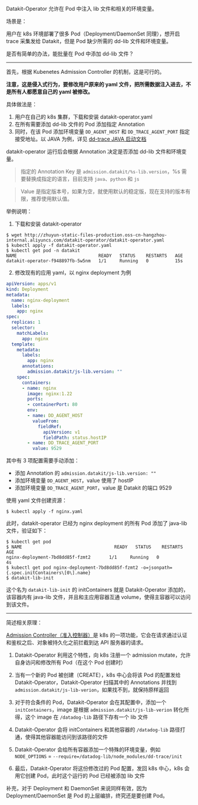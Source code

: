 Datakit-Operator 允许在 Pod 中注入 lib 文件和相关的环境变量。

场景是：

用户在 k8s 环境部署了很多 Pod（Deployment/DaemonSet 同理），想开启 trace 采集发给 Datakit，但是 Pod 缺少所需的 dd-lib 文件和环境变量。

是否有简单的办法，能批量在 Pod 中添加 dd-lib 文件？

---


首先，根据 Kubenetes Admission Controller 的机制，这是可行的。

**注意，这是侵入式行为，要修改用户原来的 yaml 文件，把所需数据注入进去，不是所有人都愿意自己的 yaml 被修改。**


具体做法是：

1. 用户在自己的 k8s 集群，下载和安装 datakit-operator.yaml
2. 在所有需要添加 dd-lib 文件的 Pod 添加指定 Annotation
3. 同时，在该 Pod 添加环境变量 `DD_AGENT_HOST` 和 `DD_TRACE_AGENT_PORT` 指定接受地址。以 JAVA 为例，详见 [dd-trace JAVA 启动文档](https://docs.guance.com/datakit/ddtrace-java/#start-options)

datakit-operator 运行后会根据 Annotation 决定是否添加 dd-lib 文件和环境变量。

> 指定的 Annotation Key 是 `admission.datakit/%s-lib.version`，%s 需要替换成指定的语言，目前支持 `java`、`python` 和 `js`

>  Value 是指定版本号，如果为空，就使用默认的稳定版，现在支持的版本有限，推荐使用默认值。

举例说明：

1. 下载和安装 datakit-operator

```shell
$ wget http://zhuyun-static-files-production.oss-cn-hangzhou-internal.aliyuncs.com/datakit-operator/datakit-operator.yaml
$ kubectl apply -f datakit-operator.yaml
$ kubectl get pod -n datakit
NAME                               READY   STATUS    RESTARTS   AGE
datakit-operator-f948897fb-5w5nm   1/1     Running   0          15s
```

2. 修改现有的应用 yaml，以 nginx deployment 为例

```yaml
apiVersion: apps/v1
kind: Deployment
metadata:
  name: nginx-deployment
  labels:
    app: nginx
spec:
  replicas: 1
  selector:
    matchLabels:
      app: nginx
  template:
    metadata:
      labels:
        app: nginx
      annotations:
        admission.datakit/js-lib.version: ""
    spec:
      containers:
      - name: nginx
        image: nginx:1.22
        ports:
        - containerPort: 80
        env:
        - name: DD_AGENT_HOST
          valueFrom:
            fieldRef:
              apiVersion: v1
              fieldPath: status.hostIP
        - name: DD_TRACE_AGENT_PORT
          value: 9529
```

其中有 3 项配置需要手动添加：

- 添加 Annotation 的 `admission.datakit/js-lib.version: ""`
- 添加环境变量 `DD_AGENT_HOST`，value 使用了 hostIP
- 添加环境变量 `DD_TRACE_AGENT_PORT`，value 是 Datakit 的端口 9529

使用 yaml 文件创建资源：

```shell
$ kubectl apply -f nginx.yaml
```

此时，datakit-operator 已经为 nginx deployment 的所有 Pod 添加了 java-lib 文件，验证如下：

```shell
$ kubectl get pod
$ NAME                                   READY   STATUS    RESTARTS      AGE
nginx-deployment-7bd8dd85f-fzmt2       1/1     Running   0             4s
$ kubectl get pod nginx-deployment-7bd8dd85f-fzmt2 -o=jsonpath={.spec.initContainers\[0\].name}
$ datakit-lib-init
```

这个名为 `datakit-lib-init` 的 initContainers 就是 Datakit-Operator 添加的，该容器内有 java-lib 文件，并且和主应用容器互通 volume，使得主容器可以访问到该文件。

----

简述相关原理：

[Admission Controller（准入控制器）](https://kubernetes.io/zh-cn/docs/reference/access-authn-authz/admission-controllers/)是 k8s 的一项功能，它会在请求通过认证和鉴权之后、对象被持久化之前拦截到达 API 服务器的请求。

1. Datakit-Operator 利用这个特性，向 k8s 注册一个 admission mutate，允许自身访问和修改所有 Pod（在这个 Pod 创建时）

2. 当有一个新的 Pod 被创建（CREATE），k8s 中心会将该 Pod 的配置发给 Datakit-Operator，Datakit-Operator 扫描其中的 Annotations 并找到 `admission.datakit/js-lib-verion`，如果找不到，就保持原样返回

3. 对于符合条件的 Pod，Datakit-Operator 会在其配置中，添加一个 `initContainers`，image 是根据 `admission.datakit/js-lib-verion` 转化所得，这个 image 在 `/datadog-lib` 路径下存有一个 lib 文件

4. Datakit-Operator 会将 initContainers 和其他容器的 `/datadog-lib` 路径打通，使得其他容器能访问到该路径的文件

5. Datakit-Operator 会给所有容器添加一个特殊的环境变量，例如 `NODE_OPTIONS` = `--require=/datadog-lib/node_modules/dd-trace/init`

6. 最后，Datakit-Operator 将这份修改过的 Pod 配置，发回 k8s 中心，k8s 会用它创建 Pod，此时这个运行的 Pod 已经被添加 lib 文件

补充，对于 Deployment 和 DaemonSet 来说同样有效，因为 Deployment/DaemonSet 是 Pod 的上层编排，终究还是要创建 Pod。

